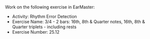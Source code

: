 Work on the following exercise in EarMaster:
- Activity: Rhythm Error Detection
- Exercise Name: 3/4 - 2 bars: 16th, 8th & Quarter notes, 16th, 8th & Quarter triplets - including rests
- Exercise Number: 25.12
